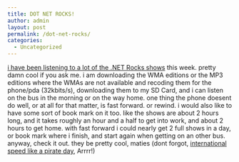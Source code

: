 ```yaml
---
title: DOT NET ROCKS!
author: admin
layout: post
permalink: /dot-net-rocks/
categories:
  - Uncategorized
---
```

[i have been listening to a lot of the .NET Rocks shows][1] this week. pretty damn cool if you ask me. i am downloading the WMA editions or the MP3 editions where the WMAs are not available and recoding them for the phone/pda (32kbits/s), downloading them to my SD Card, and i can listen on the bus in the morning or on the way home. one thing the phone doesent do well, or at all for that matter, is fast forward. or rewind. i would also like to have some sort of book mark on it too. like the shows are about 2 hours long, and it takes roughly an hour and a half to get into work, and about 2 hours to get home. with fast forward i could nearly get 2 full shows in a day, or book mark where i finish, and start again when getting on an other bus. anyway, check it out. they be pretty cool, maties (dont forgot, [international speed like a pirate day][2], Arrrr!)

 [1]: http://www.franklins.net/dotnetrocks/
 [2]: http://www.thomasscott.net/yarr/talk.html